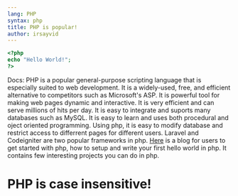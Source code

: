 ```yaml
---
lang: PHP
syntax: php
title: PHP is popular!
author: irsayvid
---
```


```php
<?php
echo "Hello World!";
?>
```
Docs: PHP is a popular general-purpose scripting language that is especially suited to web development. It is a widely-used, free, and efficient alternative to competitors such as Microsoft's ASP. It is powerful tool for making web pages dynamic and interactive. It is very efficient and can serve millions of hits per day. It is easy to integrate and suports many databases such as MySQL. It is easy to learn and uses both procedural and oject oriented programming. Using php, it is easy to modify database and restrict access to differrent pages for different users. Laravel and Codeigniter are two popular frameworks in php. [Here](https://hackr.io/blog/php-projects) is a blog for users to get started with php, how to setup and write your first hello world in php. It contains few interesting projects you can do in php. 
# PHP is case insensitive!
